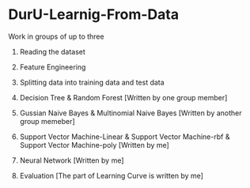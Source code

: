 # DurU-Learnig-From-Data

Work in groups of up to three

1. Reading the dataset

2. Feature Engineering

3. Splitting data into training data and test data

4. Decision Tree & Random Forest [Written by one group member]

5. Gussian Naive Bayes & Multinomial Naive Bayes [Written by another group memeber]

6. Support Vector Machine-Linear & Support Vector Machine-rbf & Support Vector Machine-poly [Written by me]

7. Neural Network [Written by me]

8. Evaluation [The part of Learning Curve is written by me]


